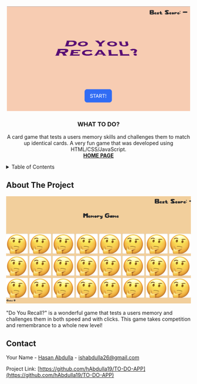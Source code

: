<!-- PROJECT LOGO -->
<br />
<div align="center">
  <img src="images/SS.png" alt="Logo" width="500">
  <h3 align="center">WHAT TO DO?</h3>

  <p align="center">
    A card game that tests a users memory skills and challenges them to match up identical cards. A very fun game that was developed using HTML/CSS/JavaScript.
    <br />
    <a href="https://do-you-recall.hasanabdulla.repl.co/"><strong>HOME PAGE</strong></a>
  </p>
</div>



<!-- TABLE OF CONTENTS -->
<details>
  <summary>Table of Contents</summary>
  <ol>
    <li>
      <a href="#about-the-project">About The Project</a>
    </li>
    <li><a href="#contact">Contact</a></li>
  </ol>
</details>



<!-- ABOUT THE PROJECT -->
## About The Project

<img src="images/Progress.png" alt="Progress" width="1000">

"Do You Recall?" is a wonderful game that tests a users memory and challenges them in both speed and with clicks. This game takes competition and remembrance to a whole new level!
<!-- CONTACT -->
## Contact

Your Name - [Hasan Abdulla](https://www.linkedin.com/in/hasan-abdulla1903/) - ishabdulla26@gmail.com

Project Link: [https://github.com/hAbdulla19/TO-DO-APP](https://github.com/hAbdulla19/TO-DO-APP)

